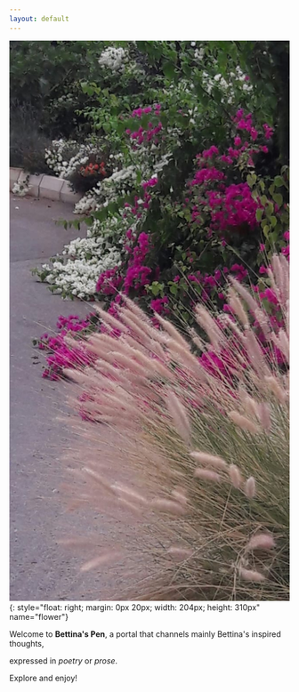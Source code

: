 ```yaml
---
layout: default
---
```


<!--This is a comment for me that will not appear on the website-->

![flower](./img/flower.jpg){: style="float: right; margin: 0px 20px; width: 204px; height: 310px" name="flower"}

Welcome to **Bettina's Pen**, a portal that channels mainly Bettina's inspired thoughts,  

expressed in *poetry* or *prose*.

Explore and enjoy!
